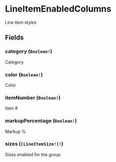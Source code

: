 # LineItemEnabledColumns

Line item styles

## Fields

### category (`Boolean!`)
Category

### color (`Boolean!`)
Color

### itemNumber (`Boolean!`)
Item #

### markupPercentage (`Boolean!`)
Markup %

### sizes (`[LineItemSize!]!`)
Sizes enabled for the group
